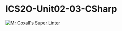 # ICS2O-Unit02-03-CSharp

[![Mr Coxall's Super Linter](https://github.com/Claire-Bedrossian/ICS2O-Unit02-03-CSharp/workflows/Mr%20Coxall's%20Super%20Linter/badge.svg)](https://github.com/Claire-Bedrossian/ICS2O-Unit02-03-CSharp/actions/)
